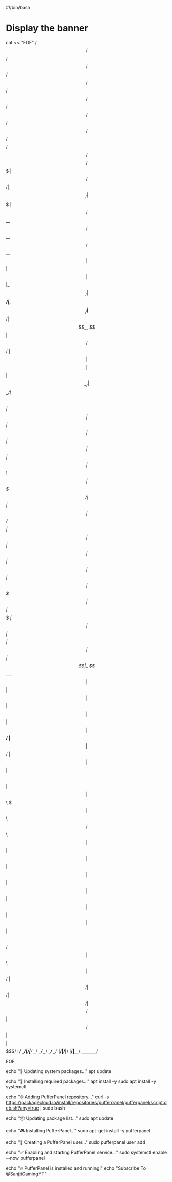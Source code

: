 #!/bin/bash

# Display the banner
cat << "EOF"
 /$$   /$$ /$$$$$$ /$$   /$$  /$$$$$$         /$$$$$$   /$$$$$$  /$$   /$$ /$$       /$$$$$$ /$$$$$$$$ /$$$$$$ /$$$$$$$$ /$$$$$$$ 
| $$  /$$/|_  $$_/| $$$ | $$ /$$__  $$       /$$__  $$ /$$__  $$| $$  | $$| $$      |_  $$_/| $$_____/|_  $$_/| $$_____/| $$__  $$
| $$ /$$/   | $$  | $$$$| $$| $$  \__/      | $$  \__/| $$  \ $$| $$  | $$| $$        | $$  | $$        | $$  | $$      | $$  \ $$
| $$$$$/    | $$  | $$ $$ $$| $$ /$$$$      |  $$$$$$ | $$  | $$| $$  | $$| $$        | $$  | $$$$$     | $$  | $$$$$   | $$  | $$
| $$  $$    | $$  | $$  $$$$| $$|_  $$       \____  $$| $$  | $$| $$  | $$| $$        | $$  | $$__/     | $$  | $$__/   | $$  | $$
| $$\  $$   | $$  | $$\  $$$| $$  \ $$       /$$  \ $$| $$  | $$| $$  | $$| $$        | $$  | $$        | $$  | $$      | $$  | $$
| $$ \  $$ /$$$$$$| $$ \  $$|  $$$$$$/      |  $$$$$$/|  $$$$$$/|  $$$$$$/| $$$$$$$$ /$$$$$$| $$       /$$$$$$| $$$$$$$$| $$$$$$$/
|__/  \__/|______/|__/  \__/ \______/        \______/  \______/  \______/ |________/|______/|__/      |______/|________/|_______/ 
 
                                                   
EOF

echo "🚀 Updating system packages..."
apt update

echo "🔧 Installing required packages..."
apt install -y sudo
apt install -y systemctl

echo "🌐 Adding PufferPanel repository..."
curl -s https://packagecloud.io/install/repositories/pufferpanel/pufferpanel/script.deb.sh?any=true | sudo bash

echo "📦 Updating package list..."
sudo apt update

echo "🎮 Installing PufferPanel..."
sudo apt-get install -y pufferpanel

echo "👤 Creating a PufferPanel user..."
sudo pufferpanel user add

echo "✅ Enabling and starting PufferPanel service..."
sudo systemctl enable --now pufferpanel

echo "🔥 PufferPanel is installed and running!"
echo "Subscribe To @SanjitGamingYT"
